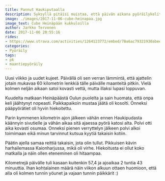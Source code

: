 ```yaml
---
title: Pannut Haukiputaalla
description: Syksyllä pitäisi muistaa, että päivän aikana pyöräilykelit helposti muuttuvat iltaa kohti haastavammiksi.
image: ./images/2017-11-06-cube-heinapaa.jpg
image_text: Cube Heinäpään kukkuloilla
author: Jarkko Tervonen
date: 2017-11-06 20:55:16
rides:
- https://www.strava.com/activities/1264123772/embed/78a6ac79321930abee2e3421fddca0294c997a21
categories:
- Pyöräily
tags:
- pk
- maantiepyöräily
---
```

Uusi viikko ja uudet kujeet. Päivällä oli sen verran lämmintä, että ajattelin jotain mukavaa 60 kilometrin lenkkiä tälle päivälle maanteitä pitkin. Vielä kolmen neljän aikaan satoi kovasti vettä, mutta illaksi lupasi loppuvan.

Kuudelta matkaan Heinäpäästä Oulun puolelta ja sain huomata, että onpa keli jäähtynyt nopeasti. Paikkapaikoin mustaa jäätä oli kosolti. Onneksi pääpyörätiet oli hyvin hiekoitettu.

Parin kymmenen kilometrin ajon jälkeen vähän ennen Haukipudasta käännyin sivutielle ja vähän aikaa sitä ajaessa pyörä katosi alta. Polvi otti aika kovasti osumaa. Onneksi pienen verryttelyn jälkeen polvi alkoi toimimaan eikä minun tarvinnut kutsua kyytiä takaisin kotiin.

Päätin ajella samaa reittiä takaisin, jota olin tullut. Pikkuisen kävin harhailemassa Kaionharjussa, mikä oli virhe. Hiekoitusta ei ollut koko matkalla ja näin ollen eteneminen oli hitaampaa.

Kilometrejä päivälle tuli kasaan kuitenkin 57,4 ja ajoaikaa 2 tuntia 43 minuuttia. Ihan kohtalainen määrä näin viikon alkuun ottaen huomioon, että alla oli kolmen tunnin yöunet ja vajaan tunnin päikkärit :)
